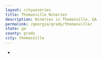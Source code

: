 ```yaml
---
layout: citywineries
title: Thomasville Wineries
description: Wineries in Thomasville, GA
permalink: /georgia/grady/thomasville/
state: ga
county: grady
city: thomasville
---
```

-
